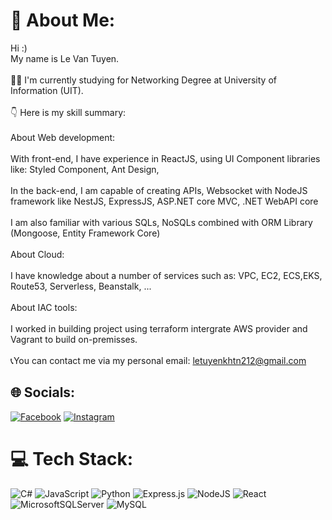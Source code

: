 # 💫 About Me:

Hi :)<br>My name is Le Van Tuyen.<br><br>👨‍🎓 I'm currently studying for Networking Degree at University of Information (UIT).<br><br>👇 Here is my skill summary:<br><br>About Web development:<br><br>With front-end, I have experience in ReactJS, using UI Component libraries like: Styled Component, Ant Design,<br><br>In the back-end, I am capable of creating APIs, Websocket with NodeJS framework like NestJS, ExpressJS, ASP.NET core MVC, .NET WebAPI core<br><br>I am also familiar with various SQLs, NoSQLs combined with ORM Library (Mongoose, Entity Framework Core)<br><br>About Cloud:<br><br>I have knowledge about a number of services such as: VPC, EC2, ECS,EKS, Route53, Serverless, Beanstalk, ...<br><br>About IAC tools:<br><br>I worked in building project using terraform intergrate AWS provider and Vagrant to build on-premisses.<br><br>📞You can contact me via my personal email: letuyenkhtn212@gmail.com

## 🌐 Socials:

[![Facebook](https://img.shields.io/badge/Facebook-%231877F2.svg?logo=Facebook&logoColor=white)](https://www.facebook.com/profile.php?id=100055907725037) [![Instagram](https://img.shields.io/badge/Instagram-%230077B5.svg?logo=instagram&logoColor=white)](https://www.instagram.com/letuyenkhtn2122/)

# 💻 Tech Stack:

![C#](https://img.shields.io/badge/c%23-%23239120.svg?style=for-the-badge&logo=csharp&logoColor=white) ![JavaScript](https://img.shields.io/badge/javascript-%23323330.svg?style=for-the-badge&logo=javascript&logoColor=%23F7DF1E) ![Python](https://img.shields.io/badge/python-3670A0?style=for-the-badge&logo=python&logoColor=ffdd54) ![Express.js](https://img.shields.io/badge/express.js-%23404d59.svg?style=for-the-badge&logo=express&logoColor=%2361DAFB) ![NodeJS](https://img.shields.io/badge/node.js-6DA55F?style=for-the-badge&logo=node.js&logoColor=white) ![React](https://img.shields.io/badge/react-%2320232a.svg?style=for-the-badge&logo=react&logoColor=%2361DAFB) ![MicrosoftSQLServer](https://img.shields.io/badge/Microsoft%20SQL%20Server-CC2927?style=for-the-badge&logo=microsoft%20sql%20server&logoColor=white) ![MySQL](https://img.shields.io/badge/mysql-%2300000f.svg?style=for-the-badge&logo=mysql&logoColor=white)
